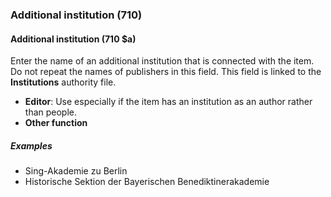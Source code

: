 ### Additional institution (710)

#### Additional institution (710 $a)
Enter the name of an additional institution that is connected with the item. Do not repeat the names of publishers in
this field. This field is linked to the **Institutions** authority file.

- **Editor**: Use especially if the item has an institution as an author rather than people.
- **Other function**

##### Examples
- Sing-Akademie zu Berlin
- Historische Sektion der Bayerischen Benediktinerakademie
